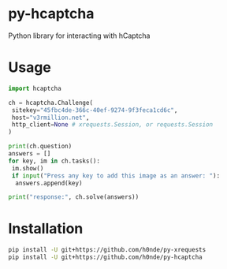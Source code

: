 # py-hcaptcha
Python library for interacting with hCaptcha

# Usage
```python
import hcaptcha

ch = hcaptcha.Challenge(
 sitekey="45fbc4de-366c-40ef-9274-9f3feca1cd6c",
 host="v3rmillion.net",
 http_client=None # xrequests.Session, or requests.Session
)

print(ch.question)
answers = []
for key, im in ch.tasks():
 im.show()
 if input("Press any key to add this image as an answer: "):
  answers.append(key)

print("response:", ch.solve(answers))
```

# Installation
```bash
pip install -U git+https://github.com/h0nde/py-xrequests
pip install -U git+https://github.com/h0nde/py-hcaptcha
```
